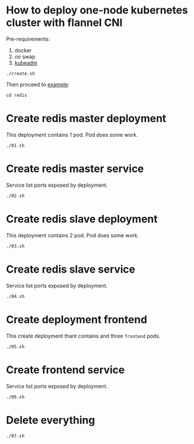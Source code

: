 # How to deploy one-node kubernetes cluster with flannel CNI

Pre-requirements:

  1) docker
  2) *no* swap
  3) [kubeadm](https://kubernetes.io/docs/setup/production-environment/tools/kubeadm/install-kubeadm/)

~~~~~~
./create.sh
~~~~~~

Then proceed to [example](https://kubernetes.io/docs/tutorials/stateless-application/guestbook/):

~~~~~~
cd redis
~~~~~~

# Create redis master deployment

This deployment contains 1 pod. Pod does some work.

~~~~~~
./01.sh
~~~~~~

# Create redis master service

Service list ports exposed by deployment.

~~~~~~
./02.sh
~~~~~~

# Create redis slave deployment

This deployment contains 2 pod. Pod does some work.

~~~~~~
./03.sh
~~~~~~

# Create redis slave service

Service list ports exposed by deployment.

~~~~~~
./04.sh
~~~~~~

# Create deployment frontend

This create deployment thant contains and three `frontend` pods.

~~~~~~
./05.sh
~~~~~~

# Create frontend service

Service list ports exposed by deployment.

~~~~~~
./06.sh
~~~~~~

# Delete everything

~~~~~~
./07.sh
~~~~~~